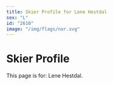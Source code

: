 ```yaml
---
title: Skier Profile for Lene Hestdal
sex: "L"
id: "2610"
image: "/img/flags/nor.svg" 
---
```


# Skier Profile

This page is for: Lene Hestdal.
    